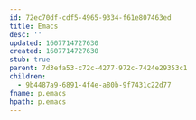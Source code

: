 ```yaml
---
id: 72ec70df-cdf5-4965-9334-f61e807463ed
title: Emacs
desc: ''
updated: 1607714727630
created: 1607714727630
stub: true
parent: 7d3efa53-c72c-4277-972c-7424e29353c1
children:
  - 9b4487a9-6891-4f4e-a80b-9f7431c22d77
fname: p.emacs
hpath: p.emacs
---
```




